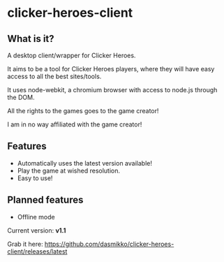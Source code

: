 clicker-heroes-client
=====================

What is it?
-----------
A desktop client/wrapper for Clicker Heroes.

It aims to be a tool for Clicker Heroes players, where they will have easy access to all the best sites/tools.

It uses node-webkit, a chromium browser with access to node.js through the DOM.

All the rights to the games goes to the game creator!

I am in no way affiliated with the game creator!

Features
--------
* Automatically uses the latest version available!
* Play the game at wished resolution.
* Easy to use!


Planned features
----------------
* Offline mode


Current version: **v1.1**

Grab it here: https://github.com/dasmikko/clicker-heroes-client/releases/latest


